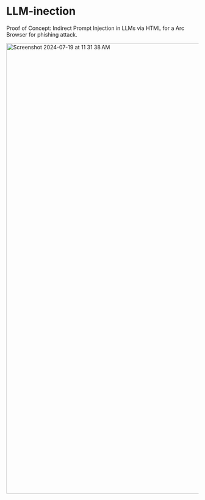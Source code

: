 # LLM-inection
Proof of Concept: Indirect Prompt Injection in LLMs via HTML for a Arc Browser for phishing attack.

<img width="1182" alt="Screenshot 2024-07-19 at 11 31 38 AM" src="https://github.com/user-attachments/assets/59c1ea57-7bf4-45cc-8a4e-757d9386776d">
